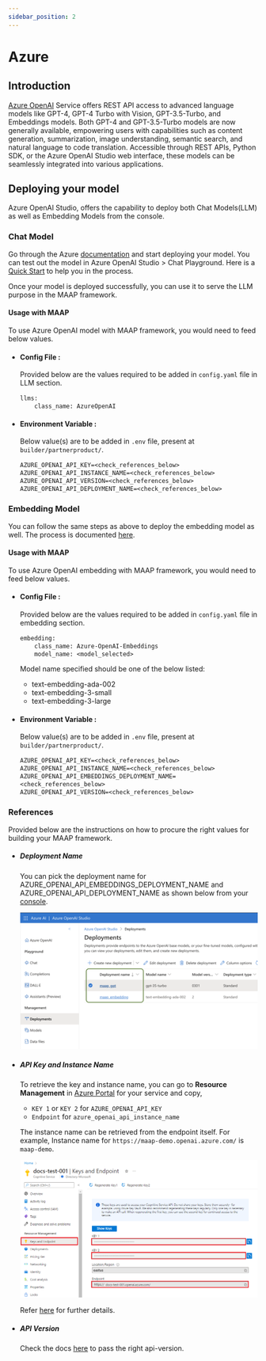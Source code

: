 ```yaml
---
sidebar_position: 2
---
```


# Azure

## Introduction

[Azure OpenAI](https://azure.microsoft.com/en-in/products/ai-services/openai-service) Service offers REST API access to advanced language models like GPT-4, GPT-4 Turbo with Vision, GPT-3.5-Turbo, and Embeddings models. Both GPT-4 and GPT-3.5-Turbo models are now generally available, empowering users with capabilities such as content generation, summarization, image understanding, semantic search, and natural language to code translation. Accessible through REST APIs, Python SDK, or the Azure OpenAI Studio web interface, these models can be seamlessly integrated into various applications.


## Deploying your model

Azure OpenAI Studio, offers the capability to deploy both Chat Models(LLM) as well as Embedding Models from the console.


### Chat Model 

Go through the Azure [documentation](https://learn.microsoft.com/en-us/azure/ai-services/openai/how-to/create-resource?pivots=web-portal) and start deploying your model. You can test out the model in Azure OpenAI Studio > Chat Playground. Here is a [Quick Start](https://learn.microsoft.com/en-us/azure/ai-services/openai/chatgpt-quickstart) to help you in the process.

Once your model is deployed successfully, you can use it to serve the LLM purpose in the MAAP framework.

#### Usage with MAAP
To use Azure OpenAI model with MAAP framework, you would need to feed below values.

- #### Config File :
  Provided below are the values required to be added in `config.yaml` file in LLM section.
  ```
  llms:
      class_name: AzureOpenAI
  ```

- #### Environment Variable :
  Below value(s) are to be added in `.env` file, present at `builder/partnerproduct/`.

  ```
  AZURE_OPENAI_API_KEY=<check_references_below>
  AZURE_OPENAI_API_INSTANCE_NAME=<check_references_below>
  AZURE_OPENAI_API_VERSION=<check_references_below>
  AZURE_OPENAI_API_DEPLOYMENT_NAME=<check_references_below>
  ```


### Embedding Model

You can follow the same steps as above to deploy the embedding model as well. The process is documented [here](https://learn.microsoft.com/en-us/azure/ai-services/openai/how-to/create-resource).



#### Usage with MAAP
To use Azure OpenAI embedding with MAAP framework, you would need to feed below values.


- #### Config File :
  Provided below are the values required to be added in `config.yaml` file in embedding section.
  ```
  embedding:
      class_name: Azure-OpenAI-Embeddings
      model_name: <model_selected>
  ```


    Model name specified should be one of the below listed:  
    - text-embedding-ada-002
    - text-embedding-3-small
    - text-embedding-3-large



- #### Environment Variable :
  Below value(s) are to be added in `.env` file, present at `builder/partnerproduct/`.

  ```
  AZURE_OPENAI_API_KEY=<check_references_below>
  AZURE_OPENAI_API_INSTANCE_NAME=<check_references_below>
  AZURE_OPENAI_API_EMBEDDINGS_DEPLOYMENT_NAME=<check_references_below>
  AZURE_OPENAI_API_VERSION=<check_references_below>
  ```


### References

Provided below are the instructions on how to procure the right values for building your MAAP framework.

- ##### Deployment Name
  You can pick the deployment name for AZURE_OPENAI_API_EMBEDDINGS_DEPLOYMENT_NAME and AZURE_OPENAI_API_DEPLOYMENT_NAME as shown below from your [console](https://oai.azure.com/portal).

  ![Console Image](./img/image_azure_llm.png)


- ##### API Key and Instance Name 

  To retrieve the key and instance name, you can go to **Resource Management** in [Azure Portal](https://portal.azure.com/) for your service and copy,

  - `KEY 1` or `KEY 2` for `AZURE_OPENAI_API_KEY`
  - `Endpoint` for `azure_openai_api_instance_name`

  The instance name can be retrieved from the endpoint itself. For example, Instance name for `https://maap-demo.openai.azure.com/` is `maap-demo`.

  ![End point and Key](image.png)


  Refer [here](https://learn.microsoft.com/en-us/azure/ai-services/openai/tutorials/embeddings#retrieve-key-and-endpoint) for further details.

- ##### API Version
  Check the docs [here](https://learn.microsoft.com/en-us/azure/ai-services/openai/reference) to pass the right api-version.